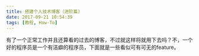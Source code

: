 ```yaml
---
title: 搭建个人技术博客（进阶篇)
date: 2017-09-21 10:54:39
tags: [教程, How-To]
---
```

有了一个正常工作并且还算看的过去的博客，不过就这样将就用下去吗？不，一个好的程序员是一个有洁癖的程序员，下面就是一些看似可有可无的feature。
